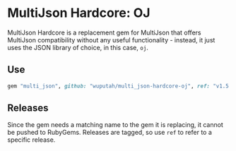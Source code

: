 # MultiJson Hardcore: OJ

MultiJson Hardcore is a replacement gem for MultiJson that offers
MultiJson compatibility without any useful functionality - instead, it
just uses the JSON library of choice, in this case, `oj`.

## Use

```ruby
gem "multi_json", github: "wuputah/multi_json-hardcore-oj", ref: "v1.5.3"
```

## Releases

Since the gem needs a matching name to the gem it is replacing, it
cannot be pushed to RubyGems. Releases are tagged, so use `ref` to refer
to a specific release.
